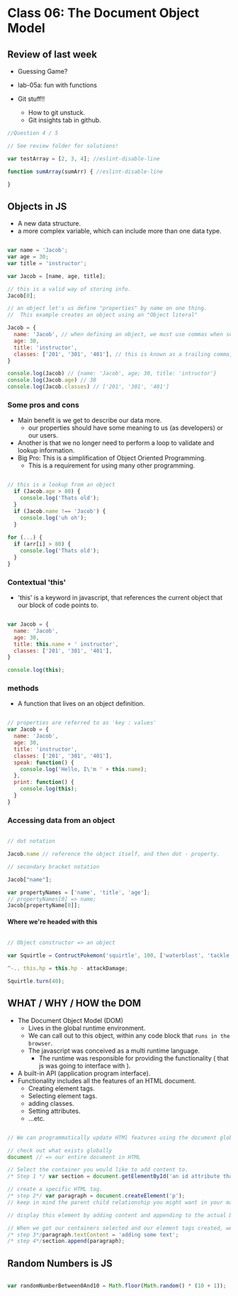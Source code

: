 # Class 06: The Document Object Model

## Review of last week

- Guessing Game?

- lab-05a: fun with functions

- Git stuff!!
  - How to git unstuck.
  - Git insights tab in github.

```js
//Question 4 / 5

// See review folder for solutions!

var testArray = [2, 3, 4]; //eslint-disable-line

function sumArray(sumArr) { //eslint-disable-line

}

```

## Objects in JS

- A new data structure.
- a more complex variable, which can include more than one data type.

```js

var name = 'Jacob';
var age = 30;
var title = 'instructor';

var Jacob = [name, age, title];

// this is a valid way of storing info.
Jacob[0];

// an object let's us define "properties" by name on one thing.
//  This example creates an object using an "Object literal"

Jacob = {
  name: 'Jacob', // when defining an object, we must use commas when seperating properties
  age: 30,
  title: 'instructor',
  classes: ['201', '301', '401'], // this is known as a trailing comma, in js this is fine, other language not soo much.
}

console.log(Jacob) // {name: 'Jacob', age; 30, title: 'intructor'}
console.log(Jacob.age) // 30
console.log(Jacob.classes) // ['201', '301', '401']

```

### Some pros and cons

- Main benefit is we get to describe our data more.
  - our properties should have some meaning to us (as developers) or our users.
- Another is that we no longer need to perform a loop to validate and lookup information.
- Big Pro: This is a simplification of Object Oriented Programming.
  - This is a requirement for using many other programming.

```js

// this is a lookup from an object
  if (Jacob.age > 80) {
    console.log('Thats old');
  }
  if (Jacob.name !== 'Jacob') {
    console.log('uh oh');
  }
  
for (...) {
  if (arr[i] > 80) {
    console.log('Thats old');
  }
}

```

### Contextual 'this'

- 'this' is a keyword in javascript, that references the current object that our block of code points to.

```js

var Jacob = {
  name: 'Jacob',
  age: 30,
  title: this.name + ' instructor',
  classes: ['201', '301', '401'],
}

console.log(this);

```

### methods

- A function that lives on an object definition.
  
```js

// properties are referred to as 'key : values'
var Jacob = {
  name: 'Jacob',
  age: 30,
  title: 'instructor',
  classes: ['201', '301', '401'],
  speak: function() {
    console.log('Hello, I\'m ' + this.name);
  },
  print: function() {
    console.log(this);
  }
}

```

### Accessing data from an object

```js

// dot notation

Jacob.name // reference the object itself, and then dot - property.

// secondary bracket notation

Jacob["name"];

var propertyNames = ['name', 'title', 'age'];
// propertyNames[0] => name;
Jacob[propertyName[0]];

```

#### Where we're headed with this

```js

// Object constructor => an object

var Squirtle = ContructPokemon('squirtle', 100, ['waterblast', 'tackle']);

^-.. this.hp = this.hp - attackDamage;

Squirtle.turn(40);

```

## WHAT / WHY / HOW the DOM

- The Document Object Model (DOM)
  - Lives in the global runtime environment.
  - We can call out to this object, within any code block that `runs in the browser`.
  - The javascript was conceived as a multi runtime language.
    - The runtime was responsible for providing the functionality ( that js was going to interface with ).
- A built-in API (application program interface).
- Functionality includes all the features of an HTML document.
  - Creating element tags.
  - Selecting element tags.
  - adding classes.
  - Setting attributes.
  - ...etc.

```js

// We can programmatically update HTMl features using the document global object:

// check out what exists globally
document // => our entire document in HTML

// Select the container you would like to add content to.
/* Step 1 */ var section = document.getElementById('an id attribute that you expect');

// create a specific HTML tag.
/* step 2*/ var paragraph = document.createElement('p');
// keep in mind the parent child relationship you might want in your markup.

// display this element by adding content and appending to the actual Document.

// When we got our containers selected and our element tags created, we can finally add content and append to the actual document displayed in the browser.
/* step 3*/paragraph.textContent = 'adding some text';
/* step 4*/section.append(paragraph);

```

## Random Numbers is JS

```js

var randomNumberBetween0And10 = Math.floor(Math.random() * (10 + 1));

```
